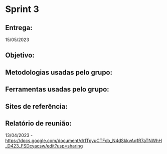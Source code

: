 # Sprint 3


## Entrega:
15/05/2023


## Objetivo:


## Metodologias usadas pelo grupo:


## Ferramentas usadas pelo grupo:


## Sites de referência:


## Relatório de reunião:
13/04/2023 - https://docs.google.com/document/d/1TpyuCTFcb_N4dSkkvAq1R7aTNWhH_D423_FSDcyacsw/edit?usp=sharing
